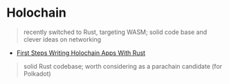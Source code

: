 # Holochain

> recently switched to Rust, targeting WASM; solid code base and clever ideas on networking

* [First Steps Writing Holochain Apps With Rust](https://medium.com/holochain/first-steps-writing-holochain-happs-with-rust-80ae111960e)

> solid Rust codebase; worth considering as a parachain candidate (for Polkadot)